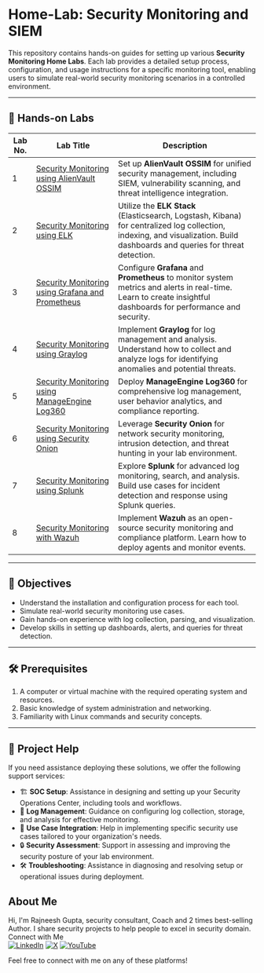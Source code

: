 # Home-Lab: Security Monitoring and SIEM 

This repository contains hands-on guides for setting up various **Security Monitoring Home Labs**. Each lab provides a detailed setup process, configuration, and usage instructions for a specific monitoring tool, enabling users to simulate real-world security monitoring scenarios in a controlled environment.

---

## 📂 Hands-on Labs

| **Lab No.** | **Lab Title**                                             | **Description**                                                                                           |
|-------------|-----------------------------------------------------------|-----------------------------------------------------------------------------------------------------------|
| 1           | [Security Monitoring using AlienVault OSSIM](Security%20Monitoring%20using%20AlienVault%20OSSIM.md) | Set up **AlienVault OSSIM** for unified security management, including SIEM, vulnerability scanning, and threat intelligence integration. |
| 2           | [Security Monitoring using ELK](Security%20Monitoring%20using%20ELK.md)                         | Utilize the **ELK Stack** (Elasticsearch, Logstash, Kibana) for centralized log collection, indexing, and visualization. Build dashboards and queries for threat detection. |
| 3           | [Security Monitoring using Grafana and Prometheus](Security%20Monitoring%20using%20Grafana%20and%20Prometheus.md) | Configure **Grafana** and **Prometheus** to monitor system metrics and alerts in real-time. Learn to create insightful dashboards for performance and security. |
| 4           | [Security Monitoring using Graylog](Security%20Monitoring%20using%20Graylog.md)                 | Implement **Graylog** for log management and analysis. Understand how to collect and analyze logs for identifying anomalies and potential threats. |
| 5           | [Security Monitoring using ManageEngine Log360](Security%20Monitoring%20using%20ManageEngine%20Log360.md) | Deploy **ManageEngine Log360** for comprehensive log management, user behavior analytics, and compliance reporting. |
| 6           | [Security Monitoring using Security Onion](Security%20Monitoring%20using%20SecurityOnion.md)   | Leverage **Security Onion** for network security monitoring, intrusion detection, and threat hunting in your lab environment. |
| 7           | [Security Monitoring using Splunk](Security%20Monitoring%20using%20Splunk.md)                  | Explore **Splunk** for advanced log monitoring, search, and analysis. Build use cases for incident detection and response using Splunk queries. |
| 8           | [Security Monitoring with Wazuh](Security%20Monitoring%20with%20Wazuh.md)                      | Implement **Wazuh** as an open-source security monitoring and compliance platform. Learn how to deploy agents and monitor events. |


---

## 🎯 Objectives

- Understand the installation and configuration process for each tool.
- Simulate real-world security monitoring use cases.
- Gain hands-on experience with log collection, parsing, and visualization.
- Develop skills in setting up dashboards, alerts, and queries for threat detection.

---

## 🛠️ Prerequisites

1. A computer or virtual machine with the required operating system and resources.
2. Basic knowledge of system administration and networking.
3. Familiarity with Linux commands and security concepts.

---
## 🤝 Project Help

If you need assistance deploying these solutions, we offer the following support services:

- 🏗️ **SOC Setup**: Assistance in designing and setting up your Security Operations Center, including tools and workflows.
- 📄 **Log Management**: Guidance on configuring log collection, storage, and analysis for effective monitoring.
- 🔗 **Use Case Integration**: Help in implementing specific security use cases tailored to your organization's needs.
- 🔒 **Security Assessment**: Support in assessing and improving the security posture of your lab environment.
- 🛠️ **Troubleshooting**: Assistance in diagnosing and resolving setup or operational issues during deployment.

## About Me

Hi, I'm Rajneesh Gupta, security consultant, Coach and 2 times best-selling Author. I share security projects to help people to excel in security domain.
Connect with Me    
[![LinkedIn](https://img.shields.io/badge/LinkedIn-blue?style=for-the-badge&logo=linkedin)](https://www.linkedin.com/in/rajneeshcyber)
[![X](https://img.shields.io/badge/X-black?style=for-the-badge&logo=x)](https://twitter.com/rajneeshcyber)
[![YouTube](https://img.shields.io/badge/YouTube-red?style=for-the-badge&logo=youtube)](https://www.youtube.com/@rajneeshcyber)



Feel free to connect with me on any of these platforms!
